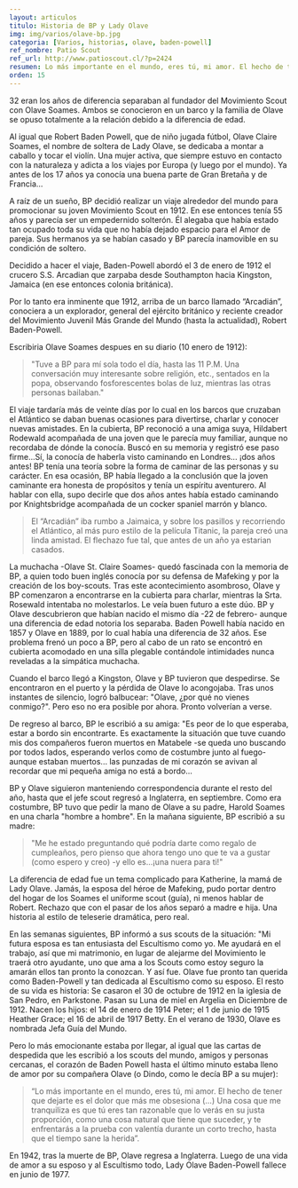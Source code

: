 ```yaml
---
layout: articulos
titulo: Historia de BP y Lady Olave
img: img/varios/olave-bp.jpg
categoria: [Varios, historias, olave, baden-powell]
ref_nombre: Patio Scout
ref_url: http://www.patioscout.cl/?p=2424
resumen: Lo más importante en el mundo, eres tú, mi amor. El hecho de tener que dejarte es el dolor que más me obsesiona...
orden: 15
---
```

32 eran los años de diferencia separaban al fundador del Movimiento Scout con Olave Soames. Ambos se conocieron en un barco y la familia de Olave se opuso totalmente a la relación debido a la diferencia de edad.

Al igual que Robert Baden Powell, que de niño jugada fútbol, Olave Claire Soames, el nombre de soltera de Lady Olave, se dedicaba a montar a caballo y tocar el violín. Una mujer activa, que siempre estuvo en contacto con la naturaleza y adicta a los viajes por Europa (y luego por el mundo). Ya antes de los 17 años ya conocía una buena parte de Gran Bretaña y de Francia… 

A raíz de un sueño, BP decidió realizar un viaje alrededor del mundo para promocionar su joven Movimiento Scout en 1912. En ese entonces tenía 55 años y parecía ser un empedernido solterón. Él alegaba que había estado tan ocupado toda su vida que no había dejado espacio para el Amor de pareja. Sus hermanos ya se habían casado y BP parecía inamovible en su condición de soltero.

<div class="col col-12 sm-col-6 md-col-4 lg-col-4 mr1">

<amp-img src="{{site.baseurl}}/img/varios/olave-bp1.jpg" width="591" height="945" alt="Baden Powell junto a Lady Olave" layout="responsive" class="rounded"></amp-img>

</div>

Decidido a hacer el viaje, Baden-Powell abordó el 3 de enero de 1912 el crucero S.S.  Arcadian  que  zarpaba  desde  Southampton  hacia  Kingston,  Jamaica  (en  ese entonces colonia británica).  

Por lo tanto era inminente que 1912, arriba de un barco llamado “Arcadián”, conociera a un explorador, general del ejército británico y reciente creador del Movimiento Juvenil Más Grande del Mundo (hasta la actualidad), Robert Baden-Powell.

Escribiria Olave Soames despues en su diario (10 enero de 1912):

> "Tuve a BP para mí sola todo el día, hasta las 11 P.M. Una conversación muy interesante sobre religión, etc., sentados en la popa, observando fosforescentes bolas de luz, mientras las otras personas bailaban."

El viaje tardaría más de veinte días por lo cual en los barcos que cruzaban el Atlántico se daban buenas ocasiones para divertirse, charlar y conocer nuevas amistades. En la cubierta, BP reconoció a una amiga suya, Hildabert Rodewald acompañada de una joven que le parecía muy familiar, aunque no recordaba de dónde la conocía. Buscó en su memoria y registró ese paso firme...Sí, la conocía de haberla visto caminando en Londres... ¡dos años antes! BP tenía una teoría sobre la forma de caminar de las personas y su carácter. En esa ocasión, BP había llegado a la conclusión que la joven caminante era honesta de propósitos y tenía un espíritu aventurero. Al hablar con ella, supo decirle que dos años antes había estado caminando por Knightsbridge acompañada de un cocker spaniel marrón y blanco.  


> El “Arcadián” iba rumbo a Jaimaica, y sobre los pasillos y recorriendo el Atlántico, al más puro estilo de la película Titanic, la pareja creó una linda amistad. El flechazo fue tal, que antes de un año ya estarian casados.

La muchacha -Olave St. Claire Soames- quedó fascinada con la memoria de BP, a quien todo buen inglés conocía por su defensa de Mafeking y por la creación de los boy-scouts. Tras este acontecimiento asombroso, Olave y BP comenzaron a encontrarse en la cubierta para charlar, mientras la Srta. Rosewald intentaba no molestarlos. Le veía buen futuro a este dúo. BP y Olave descubrieron que habían nacido el mismo día -22 de febrero- aunque una diferencia de edad notoria los separaba. Baden Powell había nacido en 1857 y Olave en 1889, por lo cual había una diferencia de 32 años. Ese problema frenó un poco a BP, pero al cabo de un rato se encontró en cubierta acomodado en una silla plegable contándole intimidades nunca reveladas a la simpática muchacha.

Cuando el barco llegó a Kingston, Olave y BP tuvieron que despedirse. Se encontraron en el puerto y la pérdida de Olave lo acongojaba. Tras unos instantes de silencio, logró balbucear: "Olave, ¿por qué no vienes conmigo?". Pero eso no era posible por ahora. Pronto volverían a verse.

De regreso al barco, BP le escribió a su amiga: "Es peor de lo que esperaba, estar a bordo sin encontrarte. Es exactamente la situación que tuve cuando mis dos compañeros fueron muertos en Matabele -se queda uno buscando por todos lados, esperando verlos como de costumbre junto al fuego- aunque estaban muertos... las punzadas de mi corazón se avivan al recordar que mi pequeña amiga no está a bordo...

BP y Olave siguieron manteniendo correspondencia durante el resto del año, hasta que el jefe scout regresó a Inglaterra, en septiembre. Como era costumbre, BP tuvo que pedir la mano de Olave a su padre, Harold Soames en una charla "hombre a hombre". En la mañana siguiente, BP escribió a su madre: 

> "Me he estado preguntando qué podría darte como regalo de cumpleaños, pero pienso que ahora tengo uno que te va a gustar (como espero y creo) -y ello es...¡una nuera para ti!"

<div class="col col-12 sm-col-6 md-col-4 lg-col-3 img_right ml1">

<amp-img src="{{site.baseurl}}/img/varios/olave-bp2.jpg" width="303" height="272" alt="Familia Baden Powell" layout="responsive" class="rounded"></amp-img>

</div>

La diferencia de edad fue un tema complicado para Katherine, la mamá de Lady Olave. Jamás, la esposa del héroe de Mafeking, pudo portar dentro del hogar de los Soames el uniforme scout (guía), ni menos hablar de Robert. Rechazo que con el pasar de los años separó a madre e hija. Una historia al estilo de teleserie dramática, pero real.
 
En las semanas siguientes, BP informó a sus scouts de la situación: "Mi futura esposa es tan entusiasta del Escultismo como yo. Me ayudará en el trabajo, así que mi matrimonio, en lugar de alejarme del Movimiento le traerá otro ayudante, uno que ama a los Scouts como estoy seguro la amarán ellos tan pronto la conozcan. Y así fue. Olave fue pronto tan querida como Baden-Powell y tan dedicada al Escultismo como su esposo. El resto de su vida es historia: Se casaron el 30 de octubre de 1912 en la iglesia de San Pedro, en Parkstone. Pasan su Luna de miel en Argelia en Diciembre de 1912. Nacen los hijos: el 14 de enero de 1914 Peter; el 1 de junio de 1915 Heather Grace; el 16 de abril de 1917 Betty. En el verano de 1930, Olave es nombrada Jefa Guía del Mundo. 

Pero lo más emocionante estaba por llegar, al igual que las cartas de despedida que les escribió a los scouts del mundo, amigos y personas cercanas, el corazón de Baden Powell hasta el último minuto estaba lleno de amor por su compañera Olave (o Dindo, como le decía BP a su mujer): 

> “Lo más importante en el mundo, eres tú, mi amor. El hecho de tener que dejarte es el dolor que más me obsesiona (…) Una cosa que me tranquiliza es que tú eres tan razonable que lo verás en su justa proporción, como una cosa natural que tiene que suceder, y te enfrentarás a la prueba con valentía durante un corto trecho, hasta que el tiempo sane la herida”.

En 1942, tras la muerte de BP, Olave regresa a Inglaterra. Luego de una vida de amor a su esposo y al Escultismo todo, Lady Olave Baden-Powell fallece en junio de 1977.
